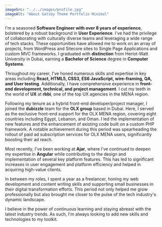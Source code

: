 ```yaml
---
imageSrc: "../../images/profile.jpg"
imageAlt: "About Gatsby Theme Portfolio Minimal"
---
```


I'm a seasoned **Software Engineer with over 8 years of experience**, bolstered by a robust background in **User Experience**. I've had the privilege of collaborating with culturally diverse teams and leveraging a wide range of tech stacks. These opportunities have allowed me to work on an array of projects, from WordPress and Sitecore sites to Single Page Applications and custom MVC frameworks. I graduated with **distinction** from Heriot-Watt University in Dubai, earning a **Bachelor of Science** degree in **Computer Systems**.

Throughout my career, I've honed numerous skills and expertise in key areas including **React, HTML5, CSS3, ES6 JavaScript, wire-framing, QA, and User testing**. Additionally, I have comprehensive experience in **front-end development, technical, and project management**. I cut my teeth in the world of **UX** at **rbbi**, one of the top UX agencies in the MENA region.

Following my tenure as a hybrid front-end developer/project manager, I joined the **dubizzle** team for the **OLX group** based in Dubai. Here, I served as the exclusive front-end support for the OLX MENA region, covering eight countries including Egypt, Lebanon, and Oman. I led the implementation of new features and the enhancement of existing code built on a custom PHP framework. A notable achievement during this period was spearheading the rollout of paid ad subscription services for OLX MENA users, significantly boosting their ad reach.

Most recently, I've been working at **Ajar**, where I've continued to deepen my expertise in **Angular** while contributing to the design and implementation of several key platform features. This has led to significant increases in user engagement and platform efficiency and helped in acquiring high-value clients.

In between my roles, I spent a year as a freelancer, honing my web development and content writing skills and supporting small businesses in their digital transformation efforts. This period not only helped me grow professionally but also brought me closer to the pulse of the tech industry's dynamic landscape.

I believe in the power of continuous learning and staying abreast with the latest industry trends. As such, I'm always looking to add new skills and technologies to my toolkit.
